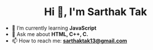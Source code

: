 <h1 align="center">Hi 👋, I'm Sarthak Tak </h1>

- 🌱 I’m currently learning **JavaScript**
- 💬 Ask me about **HTML, C++, C.**
- 📫 How to reach me: **sarthaktak13@gmail.com**


